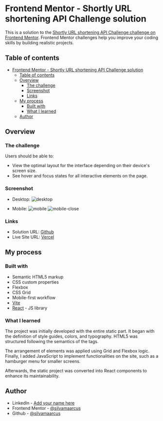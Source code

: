 # Frontend Mentor - Shortly URL shortening API Challenge solution

This is a solution to the [Shortly URL shortening API Challenge challenge on Frontend Mentor](https://www.frontendmentor.io/challenges/url-shortening-api-landing-page-2ce3ob-G). Frontend Mentor challenges help you improve your coding skills by building realistic projects.  

## Table of contents

- [Frontend Mentor - Shortly URL shortening API Challenge solution](#frontend-mentor---shortly-url-shortening-api-challenge-solution)
  - [Table of contents](#table-of-contents)
  - [Overview](#overview)
    - [The challenge](#the-challenge)
    - [Screenshot](#screenshot)
    - [Links](#links)
  - [My process](#my-process)
    - [Built with](#built-with)
    - [What I learned](#what-i-learned)
  - [Author](#author)


## Overview

### The challenge

Users should be able to:

- View the optimal layout for the interface depending on their device's screen size.
- See hover and focus states for all interactive elements on the page.

### Screenshot
- Desktop:
![desktop](https://github.com/silvamaarcus/url-short/assets/75142775/252c338d-53c2-4ae1-ae3c-71341c94bb12)

- Mobile: 
![mobile](https://github.com/silvamaarcus/url-short/assets/75142775/adc78bb0-2ec1-4fed-8afb-c93c0aac4df6)
![mobile-close](https://github.com/silvamaarcus/url-short/assets/75142775/961ec153-d4e3-42f6-906d-e8b41292773a)


### Links

- Solution URL: [Github](https://github.com/silvamaarcus/url-short)
- Live Site URL: [Vercel](https://url-short-five.vercel.app/)

## My process

### Built with

- Semantic HTML5 markup
- CSS custom properties
- Flexbox
- CSS Grid
- Mobile-first workflow
- [Vite](https://vitejs.dev/)
- [React](https://reactjs.org/) - JS library



### What I learned

The project was initially developed with the entire static part. It began with the definition of style guides, colors, and typography. HTML5 was structured following the semantics of the tags. 

The arrangement of elements was applied using Grid and Flexbox logic. Finally, I added JavaScript to implement functionalities on the site, such as a hamburger menu for smaller screens.

Afterwards, the static project was converted into React components to enhance its maintainability.

## Author

- LinkedIn - [Add your name here](https://www.linkedin.com/in/silvamaarcus/)
- Frontend Mentor - [@silvamaarcus](https://www.frontendmentor.io/profile/silvamaarcus)
- Github - [@silvamaarcus](https://github.com/silvamaarcus)